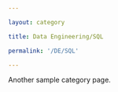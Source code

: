 ```yaml
---

layout: category

title: Data Engineering/SQL

permalink: '/DE/SQL'

---
```


Another sample category page.
